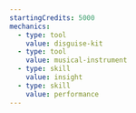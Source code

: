 ```yaml
---
startingCredits: 5000
mechanics:
  - type: tool
    value: disguise-kit
  - type: tool
    value: musical-instrument
  - type: skill
    value: insight
  - type: skill
    value: performance
---
```

